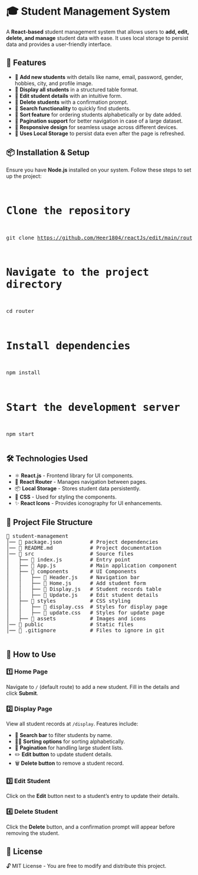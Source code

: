 <h1>🎓 Student Management System</h1>
    <p>A <strong>React-based</strong> student management system that allows users to <strong>add, edit, delete, and manage</strong> student data with ease. It uses local storage to persist data and provides a user-friendly interface.</p>

  <h2>🚀 Features</h2>
    <ul>
        <li>🔹 <strong>Add new students</strong> with details like name, email, password, gender, hobbies, city, and profile image.</li>
        <li>🔹 <strong>Display all students</strong> in a structured table format.</li>
        <li>🔹 <strong>Edit student details</strong> with an intuitive form.</li>
        <li>🔹 <strong>Delete students</strong> with a confirmation prompt.</li>
        <li>🔹 <strong>Search functionality</strong> to quickly find students.</li>
        <li>🔹 <strong>Sort feature</strong> for ordering students alphabetically or by date added.</li>
        <li>🔹 <strong>Pagination support</strong> for better navigation in case of a large dataset.</li>
        <li>🔹 <strong>Responsive design</strong> for seamless usage across different devices.</li>
        <li>🔹 <strong>Uses Local Storage</strong> to persist data even after the page is refreshed.</li>
    </ul>

<h2>📦 Installation & Setup</h2>
    <p>Ensure you have <strong>Node.js</strong> installed on your system. Follow these steps to set up the project:</p>
    <pre>
      
# Clone the repository
git clone https://github.com/Heer1804/reactJs/edit/main/router

# Navigate to the project directory
cd router

# Install dependencies
npm install

# Start the development server
npm start
    </pre>

<h2>🛠️ Technologies Used</h2>
    <ul>
        <li>⚛️ <strong>React.js</strong> - Frontend library for UI components.</li>
        <li>🔀 <strong>React Router</strong> - Manages navigation between pages.</li>
        <li>📦 <strong>Local Storage</strong> - Stores student data persistently.</li>
        <li>🎨 <strong>CSS</strong> - Used for styling the components.</li>
        <li>✨ <strong>React Icons</strong> - Provides iconography for UI enhancements.</li>
    </ul>

<h2>📂 Project File Structure</h2>
    <pre>
📂 student-management
│── 📜 package.json         # Project dependencies
│── 📜 README.md            # Project documentation
│── 📂 src                  # Source files
│   ├── 📜 index.js         # Entry point
│   ├── 📜 App.js           # Main application component
│   ├── 📂 components       # UI Components
│   │   ├── 📜 Header.js    # Navigation bar
│   │   ├── 📜 Home.js      # Add student form
│   │   ├── 📜 Display.js   # Student records table
│   │   ├── 📜 Update.js    # Edit student details
│   ├── 📂 styles           # CSS styling
│   │   ├── 📜 display.css  # Styles for display page
│   │   ├── 📜 update.css   # Styles for update page
│   ├── 📂 assets           # Images and icons
│── 📂 public               # Static files
│── 📜 .gitignore           # Files to ignore in git
    </pre>

  <h2>📖 How to Use</h2>

  <h3>1️⃣ Home Page</h3>
    <p>Navigate to <code>/</code> (default route) to add a new student. Fill in the details and click <strong>Submit</strong>.</p>

  <h3>2️⃣ Display Page</h3>
    <p>View all student records at <code>/display</code>. Features include:</p>
    <ul>
        <li>🔎 <strong>Search bar</strong> to filter students by name.</li>
        <li>🔼🔽 <strong>Sorting options</strong> for sorting alphabetically.</li>
        <li>📃 <strong>Pagination</strong> for handling large student lists.</li>
        <li>✏️ <strong>Edit button</strong> to update student details.</li>
        <li>🗑️ <strong>Delete button</strong> to remove a student record.</li>
    </ul>

  <h3>3️⃣ Edit Student</h3>
    <p>Click on the <strong>Edit</strong> button next to a student’s entry to update their details.</p>

  <h3>4️⃣ Delete Student</h3>
    <p>Click the <strong>Delete</strong> button, and a confirmation prompt will appear before removing the student.</p>

  <h2>📜 License</h2>
    <p>🔓 MIT License - You are free to modify and distribute this project.</p>

